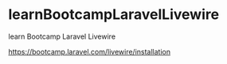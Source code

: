 # learnBootcampLaravelLivewire
learn Bootcamp Laravel Livewire

https://bootcamp.laravel.com/livewire/installation
